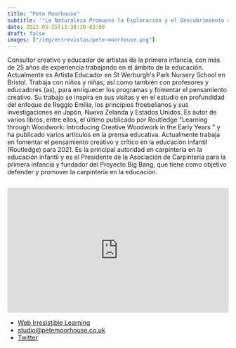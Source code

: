 ```yaml
---
title: "Pete Moorhouse"
subtitle: '"La Naturaleza Promueve la Exploración y el Descubrimiento a Niñas y Niños"'
date: 2022-05-25T13:38:20-03:00
draft: false
images: ["/img/entrevistas/pete-moorhouse.png"]
---
```


Consultor creativo y educador de artistas de la primera infancia, con más de 25 años de experiencia trabajando en el ámbito de la educación. Actualmente es Artista Educador en St Werburgh's Park Nursery School en Bristol. Trabaja con niños y niñas, así como también con profesores y educadores (as), para enriquecer los programas y fomentar el pensamiento creativo. Su trabajo se inspira en sus visitas y en el estudio en profundidad del enfoque de Reggio Emilia, los principios froebelianos y sus investigaciones en Japón, Nueva Zelanda y Estados Unidos. Es autor de varios libros, entre ellos, el último publicado por Routledge "Learning through  Woodwork: Introducing Creative Woodwork in the Early Years " y ha publicado varios artículos en la prensa educativa. Actualmente trabaja en fomentar el pensamiento creativo y crítico en la educación infantil (Routledge) para 2021. Es la principal autoridad en carpintería en la educación infantil y es el Presidente de la Asociación de Carpintería para la primera infancia y fundador del Proyecto Big Bang, que tiene como objetivo defender y promover la carpintería en la educación.
<div style="margin-top:2em"></div>
<div style="padding:56.25% 0 0 0;position:relative;"><iframe src="https://player.vimeo.com/video/744594232?h=30e190620f&amp;badge=0&amp;autopause=0&amp;player_id=0&amp;app_id=58479" frameborder="0" allow="autoplay; fullscreen; picture-in-picture" allowfullscreen style="position:absolute;top:0;left:0;width:100%;height:100%;" title="ENTREVISTA ALARBOL&amp;Iacute;                        Pete Moorhouse"></iframe></div><script src="https://player.vimeo.com/api/player.js"></script>
<div style="margin-bottom:1em"></div>

- [Web Irresistible Learning](https://irresistible-learning.co.uk)
- studio@petemoorhouse.co.uk
- [Twitter](https://twitter.com/PeteMoorhouseEY)
